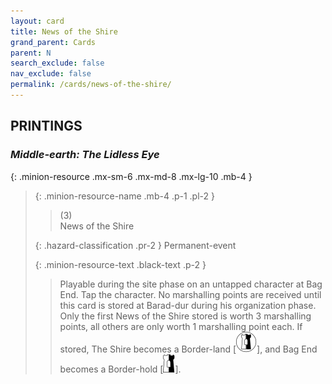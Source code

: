 ```yaml
---
layout: card
title: News of the Shire
grand_parent: Cards
parent: N
search_exclude: false
nav_exclude: false
permalink: /cards/news-of-the-shire/
---
```


## PRINTINGS


### _Middle-earth: The Lidless Eye_

{: .minion-resource .mx-sm-6 .mx-md-8 .mx-lg-10 .mb-4 }
> {: .minion-resource-name .mb-4 .p-1 .pl-2 }
> > <div class="hazard-mp">(3)</div>
> > <div class="card-name">News of the Shire</div>
>
> {: .hazard-classification .pr-2 }
> Permanent-event
>
> {: .minion-resource-text .black-text .p-2 }
> > Playable during the site phase on an untapped character at Bag End. Tap the character. No marshalling points are received until this card is stored at Barad-dur during his organization phase. Only the first News of the Shire stored is worth 3 marshalling points, all others are only worth 1 marshalling point each. If stored, The Shire becomes a Border-land \[![](/assets/images/border-land.svg)], and Bag End becomes a Border-hold \[![](/assets/images/border-hold.svg)]. 
> 
